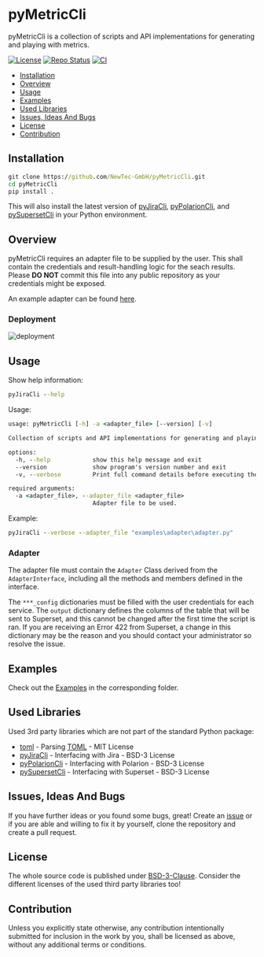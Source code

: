 # pyMetricCli

pyMetricCli is a collection of scripts and API implementations for generating and playing with metrics.

[![License](https://img.shields.io/badge/license-bsd-3.svg)](https://choosealicense.com/licenses/bsd-3-clause/) [![Repo Status](https://www.repostatus.org/badges/latest/active.svg)](https://www.repostatus.org/#active) [![CI](https://github.com/NewTec-GmbH/pyMetricCli/actions/workflows/ci.yml/badge.svg)](https://github.com/NewTec-GmbH/pyMetricCli/actions/workflows/test.yml)

- [Installation](#installation)
- [Overview](#overview)
- [Usage](#usage)
- [Examples](#examples)
- [Used Libraries](#used-libraries)
- [Issues, Ideas And Bugs](#issues-ideas-and-bugs)
- [License](#license)
- [Contribution](#contribution)

## Installation

```cmd
git clone https://github.com/NewTec-GmbH/pyMetricCli.git
cd pyMetricCli
pip install .
```

This will also install the latest version of [pyJiraCli](https://github.com/NewTec-GmbH/pyJiraCli), [pyPolarionCli](https://github.com/NewTec-GmbH/pyPolarionCli), and [pySupersetCli](https://github.com/NewTec-GmbH/pySupersetCli) in your Python environment.

## Overview

pyMetricCli requires an adapter file to be supplied by the user. This shall contain the credentials and result-handling logic for the seach results. Please **DO NOT** commit this file into any public repository as your credentials might be exposed.

An example adapter can be found [here](examples/adapter/adapter.py).

### Deployment

![deployment](https://www.plantuml.com/plantuml/proxy?cache=no&src=https://raw.githubusercontent.com/NewTec-GmbH/pyMetricCli/main/doc/uml/deployment.puml)

## Usage

Show help information:

```cmd
pyJiraCli --help
```

Usage:

```cmd
usage: pyMetricCli [-h] -a <adapter_file> [--version] [-v]

Collection of scripts and API implementations for generating and playing with metrics.

options:
  -h, --help            show this help message and exit
  --version             show program's version number and exit
  -v, --verbose         Print full command details before executing the command. Enables logs of type INFO and WARNING.

required arguments:
  -a <adapter_file>, --adapter_file <adapter_file>
                        Adapter file to be used.
```

Example:

```cmd
pyJiraCli --verbose --adapter_file "examples\adapter\adapter.py"
```

### Adapter

The adapter file must contain the `Adapter` Class derived from the `AdapterInterface`, including all the methods and members defined in the interface.

The `***_config` dictionaries must be filled with the user credentials for each service. The `output` dictionary defines the columns of the table that will be sent to Superset, and this cannot be changed after the first time the script is ran. If you are receiving an Error 422 from Superset, a change in this dictionary may be the reason and you should contact your administrator so resolve the issue.

## Examples

Check out the [Examples](./examples) in the corresponding folder.

## Used Libraries

Used 3rd party libraries which are not part of the standard Python package:

- [toml](https://github.com/uiri/toml) - Parsing [TOML](https://en.wikipedia.org/wiki/TOML) - MIT License
- [pyJiraCli](https://github.com/NewTec-GmbH/pyJiraCli) - Interfacing with Jira - BSD-3 License
- [pyPolarionCli](https://github.com/NewTec-GmbH/pyPolarionCli) - Interfacing with Polarion - BSD-3 License
- [pySupersetCli](https://github.com/NewTec-GmbH/pySupersetCli) - Interfacing with Superset - BSD-3 License

## Issues, Ideas And Bugs

If you have further ideas or you found some bugs, great! Create an [issue](https://github.com/NewTec-GmbH/pyMetricCli/issues) or if you are able and willing to fix it by yourself, clone the repository and create a pull request.

## License

The whole source code is published under [BSD-3-Clause](https://github.com/NewTec-GmbH/pyMetricCli/blob/main/LICENSE).
Consider the different licenses of the used third party libraries too!

## Contribution

Unless you explicitly state otherwise, any contribution intentionally submitted for inclusion in the work by you, shall be licensed as above, without any additional terms or conditions.

